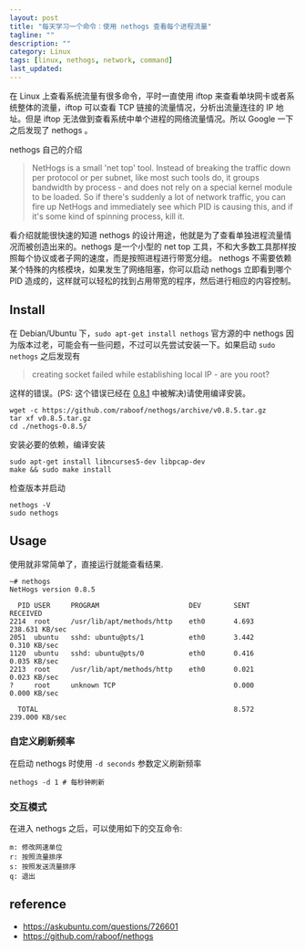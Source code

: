 ```yaml
---
layout: post
title: "每天学习一个命令：使用 nethogs 查看每个进程流量"
tagline: ""
description: ""
category: Linux
tags: [linux, nethogs, network, command]
last_updated: 
---
```


在 Linux 上查看系统流量有很多命令，平时一直使用 iftop 来查看单块网卡或者系统整体的流量，iftop 可以查看 TCP 链接的流量情况，分析出流量连往的 IP 地址。但是 iftop 无法做到查看系统中单个进程的网络流量情况。所以 Google 一下之后发现了 nethogs 。

nethogs 自己的介绍

> NetHogs is a small 'net top' tool. Instead of breaking the traffic down per protocol or per subnet, like most such tools do,  it  groups  bandwidth  by  process - and does not rely on a special kernel module to be loaded. So if there's suddenly a lot of network traffic, you can fire up  NetHogs and immediately see which PID is causing this, and if it's some kind of spinning process, kill it.

看介绍就能很快速的知道 nethogs 的设计用途，他就是为了查看单独进程流量情况而被创造出来的。nethogs 是一个小型的 net top 工具，不和大多数工具那样按照每个协议或者子网的速度，而是按照进程进行带宽分组。 nethogs 不需要依赖某个特殊的内核模块，如果发生了网络阻塞，你可以启动 nethogs 立即看到哪个 PID 造成的，这样就可以轻松的找到占用带宽的程序，然后进行相应的内容控制。

## Install

在 Debian/Ubuntu 下，`sudo apt-get install nethogs` 官方源的中 nethogs 因为版本过老，可能会有一些问题，不过可以先尝试安装一下。如果启动 `sudo nethogs` 之后发现有 

> creating socket failed while establishing local IP - are you root?

这样的错误。(PS: 这个错误已经在 [0.8.1](https://github.com/raboof/nethogs/issues/9) 中被解决)请使用编译安装。

	wget -c https://github.com/raboof/nethogs/archive/v0.8.5.tar.gz
	tar xf v0.8.5.tar.gz 
	cd ./nethogs-0.8.5/

安装必要的依赖，编译安装

	sudo apt-get install libncurses5-dev libpcap-dev
	make && sudo make install 

检查版本并启动

	nethogs -V
	sudo nethogs

## Usage

使用就非常简单了，直接运行就能查看结果.

	~# nethogs
	NetHogs version 0.8.5
	 
	  PID USER     PROGRAM                      DEV        SENT      RECEIVED
	2214  root     /usr/lib/apt/methods/http    eth0       4.693     238.631 KB/sec
	2051  ubuntu   sshd: ubuntu@pts/1           eth0       3.442       0.310 KB/sec
	1120  ubuntu   sshd: ubuntu@pts/0           eth0       0.416       0.035 KB/sec
	2213  root     /usr/lib/apt/methods/http    eth0       0.021       0.023 KB/sec
	?     root     unknown TCP                             0.000       0.000 KB/sec
	 
	  TOTAL                                                8.572     239.000 KB/sec

### 自定义刷新频率

在启动 nethogs 时使用 `-d seconds` 参数定义刷新频率

	nethogs -d 1 # 每秒钟刷新

### 交互模式

在进入 nethogs 之后，可以使用如下的交互命令:

    m: 修改网速单位
    r: 按照流量排序
    s: 按照发送流量排序
    q: 退出

## reference

- <https://askubuntu.com/questions/726601>
- <https://github.com/raboof/nethogs>

